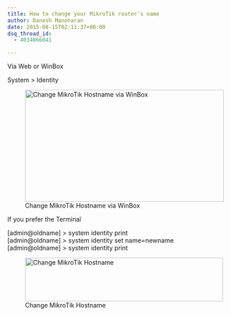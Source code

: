 ```yaml
---
title: How to change your MikroTik router’s name
author: Danesh Manoharan
date: 2015-08-15T02:11:37+00:00
dsq_thread_id:
  - 4034066041

---
```

Via Web or WinBox

System > Identity

<figure id="attachment_3565" aria-describedby="caption-attachment-3565" style="width: 450px" class="wp-caption alignnone"><img loading="lazy" class="size-medium wp-image-3565" src="/wp-content/uploads/2015/08/mikrotik-change-hostsname-winbox-450x254.png" alt="Change MikroTik Hostname via WinBox" width="450" height="254" srcset="/wp-content/uploads/2015/08/mikrotik-change-hostsname-winbox-450x254.png 450w, /wp-content/uploads/2015/08/mikrotik-change-hostsname-winbox.png 466w" sizes="(max-width: 450px) 100vw, 450px" /><figcaption id="caption-attachment-3565" class="wp-caption-text">Change MikroTik Hostname via WinBox</figcaption></figure>

If you prefer the Terminal

[admin@oldname] > system identity print  
[admin@oldname] > system identity set name=newname  
[admin@oldname] > system identity print

<figure id="attachment_3564" aria-describedby="caption-attachment-3564" style="width: 448px" class="wp-caption alignnone"><img loading="lazy" class="size-full wp-image-3564" src="/wp-content/uploads/2015/08/mikrotik-change-hostsname.png" alt="Change MikroTik Hostname" width="448" height="99" /><figcaption id="caption-attachment-3564" class="wp-caption-text">Change MikroTik Hostname</figcaption></figure>